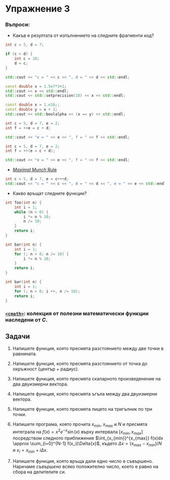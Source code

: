 # Упражнение 3


### Въпроси:

* Какъв е резултата от изпълнението на следните фрагменти код?

```cpp
int c = 5, d = 7;

if (c < d) {
	int c = 10;
	d = c;
}

std::cout << "c = " << c << ", d = " << d << std::endl;
```

```cpp
const double x = 1.5e7*3+1;
std::cout << x << std::endl;
std::cout << std::setprecision(10) << x << std::endl;
```

```cpp
const double x = 1.e16;;
const double y = x + 1;
std::cout << std::boolalpha << (x == y) << std::endl;
```

```cpp
int c = 5, d = 7, e = 2;
int f = ++e = c + d;

std::cout << "e = " << e << ", f = " << f << std::endl;
```

```cpp
int c = 5, d = 7, e = 2;
int f = ++(e = c + d);

std::cout << "e = " << e << ", f = " << f << std::endl;
```

* [_Maximal Munch_ Rule](https://en.wikipedia.org/wiki/Maximal_munch)
```cpp
int c = 5, d = 7, e = c+++d;
std::cout << "c = " << c << ", d = " << d << ", e = " << e << std::endl;
```

* Какво връщат следните функции?
```cpp
int foo(int n) {
	int i = 1;
	while (n > 0) {
		i *= n % 10;
		n /= 10;
	}
	return i;
}

int bar(int n) {
	int i = 1;
	for (; n > 0; n /= 10) {
		i *= n % 10;
	}
	return i;
}

int bar(int n) {
	int i = 1;
	for (; n > 0; i ++, n /= 10);
	return i;
}
```


### [`<cmath>`](https://en.cppreference.com/w/cpp/header/cmath): колекция от полезни математически функции наследени от _С_.

## Задачи
1. Напишете функция, която пресмята разстоянието между две точки в равнината.

2. Напишете функция, която пресмята разстоянието от точка до окръжност (център + радиус).

3. Напишете функция, която пресмята скаларното произведенение на два двуизмерни вектора.

4. Напишете функция, която пресмята ъгъла между два двуизмерни вектора.

5. Напишете функция, която пресмята лицето на тригълник по три точки.

6. Напишете програма, която прочита $x_{min}$, $x_{max}$ и $N$ и пресмята интеграла на $f(x) = x^2e^{-x}\sin(x)$ върху интервала $[x_{min}, x_{max}]$ посредством следното приближение $\int_{x_{min}}^{x_{max}} f(x)dx \approx \sum_{i=0}^{N-1} f(x_i)\Delta{x}$, където $\Delta{x} = (x_{max} - x_{min}) / N$ и $x_i = x_{min} + i \Delta{x}$.

7. Напишете функция, която връща дали едно число е съвършено. Наричаме _съвършено_ всяко положително число, което е равно на сбора на делителите си.

